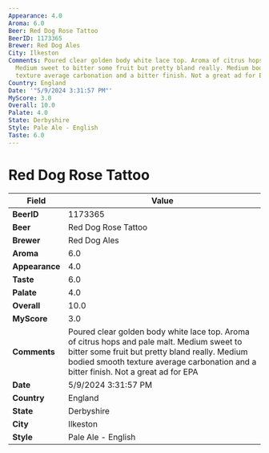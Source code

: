 ```yaml
---
Appearance: 4.0
Aroma: 6.0
Beer: Red Dog Rose Tattoo
BeerID: 1173365
Brewer: Red Dog Ales
City: Ilkeston
Comments: Poured clear golden body white lace top. Aroma of citrus hops and pale malt.
  Medium sweet to bitter some fruit but pretty bland really. Medium bodied smooth
  texture average carbonation and a bitter finish. Not a great ad for EPA
Country: England
Date: '"5/9/2024 3:31:57 PM"'
MyScore: 3.0
Overall: 10.0
Palate: 4.0
State: Derbyshire
Style: Pale Ale - English
Taste: 6.0
---
```


# Red Dog Rose Tattoo

| Field         | Value |
|---------------|-------|
| **BeerID** | 1173365 |
| **Beer** | Red Dog Rose Tattoo |
| **Brewer** | Red Dog Ales |
| **Aroma** | 6.0 |
| **Appearance** | 4.0 |
| **Taste** | 6.0 |
| **Palate** | 4.0 |
| **Overall** | 10.0 |
| **MyScore** | 3.0 |
| **Comments** | Poured clear golden body white lace top. Aroma of citrus hops and pale malt. Medium sweet to bitter some fruit but pretty bland really. Medium bodied smooth texture average carbonation and a bitter finish. Not a great ad for EPA |
| **Date** | 5/9/2024 3:31:57 PM |
| **Country** | England |
| **State** | Derbyshire |
| **City** | Ilkeston |
| **Style** | Pale Ale - English |
